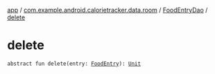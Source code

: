 [app](../../index.md) / [com.example.android.calorietracker.data.room](../index.md) / [FoodEntryDao](index.md) / [delete](./delete.md)

# delete

`abstract fun delete(entry: `[`FoodEntry`](../../com.example.android.calorietracker.data.models/-food-entry/index.md)`): `[`Unit`](https://kotlinlang.org/api/latest/jvm/stdlib/kotlin/-unit/index.html)
